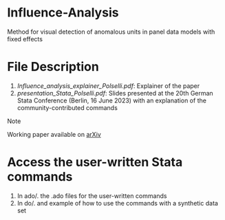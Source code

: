 # Influence-Analysis
Method for visual detection of anomalous units in panel data models with fixed effects

# File Description

  1. *Influence_analysis_explainer_Polselli.pdf*: Explainer of the paper 
  2. *presentation_Stata_Polselli.pdf*: Slides presented at the 20th German Stata Conference (Berlin, 16 June 2023) with an explanation of the community-contributed commands

>[!NOTE]
>Working paper available on [arXiv](https://arxiv.org/abs/2312.05700)

# Access the user-written Stata commands
  1. In ado/. the .ado files for the user-written commands
  2. In do/. and example of how to use the commands with a synthetic data set
